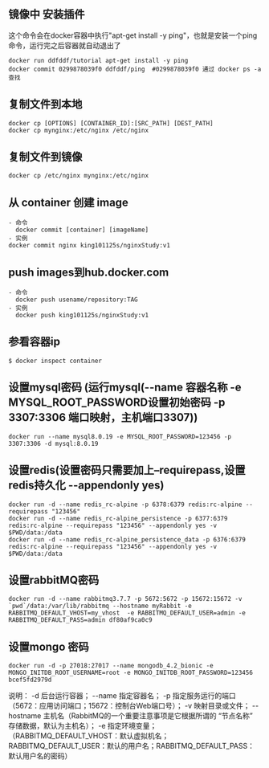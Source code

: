 ## 镜像中 安装插件
这个命令会在docker容器中执行"apt-get install -y ping"，也就是安装一个ping命令，运行完之后容器就自动退出了
```
docker run ddfddf/tutorial apt-get install -y ping
docker commit 0299878039f0 ddfddf/ping  #0299878039f0 通过 docker ps -a 查找
```
## 复制文件到本地
```
docker cp [OPTIONS] [CONTAINER_ID]:[SRC_PATH] [DEST_PATH]
docker cp mynginx:/etc/nginx /etc/nginx
```
## 复制文件到镜像
```
docker cp /etc/nginx mynginx:/etc/nginx
```

## 从 container 创建 image
```
- 命令
  docker commit [container] [imageName]
- 实例
docker commit nginx king101125s/nginxStudy:v1
```

## push images到hub.docker.com
```
- 命令
  docker push usename/repository:TAG
- 实例
  docker push king101125s/nginxStudy:v1
```

## 参看容器ip
```
$ docker inspect container
```

## 设置mysql密码 (运行mysql(--name 容器名称  -e MYSQL_ROOT_PASSWORD设置初始密码  -p 3307:3306  端口映射，主机端口3307))
```shell
docker run --name mysql8.0.19 -e MYSQL_ROOT_PASSWORD=123456 -p 3307:3306 -d mysql:8.0.19
```

## 设置redis(设置密码只需要加上–requirepass,设置redis持久化 --appendonly yes)
```shell
docker run -d --name redis_rc-alpine -p 6378:6379 redis:rc-alpine --requirepass "123456"
docker run -d --name redis_rc-alpine_persistence -p 6377:6379 redis:rc-alpine --requirepass "123456" --appendonly yes -v $PWD/data:/data
docker run -d --name redis_rc-alpine_persistence_data -p 6376:6379 redis:rc-alpine --requirepass "123456" --appendonly yes -v $PWD/data:/data
```

## 设置rabbitMQ密码
```
docker run -d --name rabbitmq3.7.7 -p 5672:5672 -p 15672:15672 -v `pwd`/data:/var/lib/rabbitmq --hostname myRabbit -e RABBITMQ_DEFAULT_VHOST=my_vhost  -e RABBITMQ_DEFAULT_USER=admin -e RABBITMQ_DEFAULT_PASS=admin df80af9ca0c9
```

## 设置mongo 密码
```shell
docker run -d -p 27018:27017 --name mongodb_4.2_bionic -e MONGO_INITDB_ROOT_USERNAME=root -e MONGO_INITDB_ROOT_PASSWORD=123456 bcef5fd2979d
```

说明：
-d 后台运行容器；
--name 指定容器名；
-p 指定服务运行的端口（5672：应用访问端口；15672：控制台Web端口号）；
-v 映射目录或文件；
--hostname  主机名（RabbitMQ的一个重要注意事项是它根据所谓的 “节点名称” 存储数据，默认为主机名）；
-e 指定环境变量；（RABBITMQ_DEFAULT_VHOST：默认虚拟机名；RABBITMQ_DEFAULT_USER：默认的用户名；RABBITMQ_DEFAULT_PASS：默认用户名的密码）
